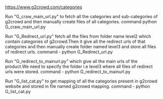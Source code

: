 https://www.g2crowd.com/categories

Run "G_craw_main_url.py" to fetch all the categories and sub-categories of g2crowd and then manually create files of all categories.
command python G_craw_main_url.py 

Run "G_Redirect_url.py" fetch all the files from folder name level2 which contain categories of g2crowd.Then it give all the redirect urls of that categories and then manually create folder named level3 and store all files of redirect urls.
command - python G_Redirect_url.py

Run "G_redirect_to_mainurl.py" which give all the main urls of the product.We need to specify the folder i.e level3 where all files of redirect urls were stored.
command - python G_redirect_to_mainurl.py

Run "G_list_cat.py" to get mapping of all the categories present in g2crowd website and stored in file named g2crowd mapping. 
command - python G_list_cat.py
